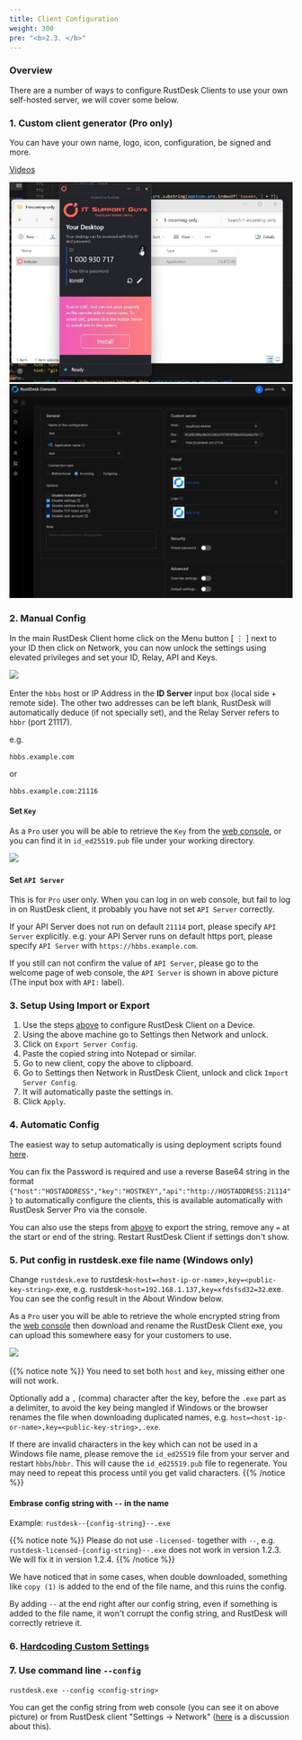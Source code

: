 ```yaml
---
title: Client Configuration
weight: 300
pre: "<b>2.3. </b>"
---
```


### Overview

There are a number of ways to configure RustDesk Clients to use your own self-hosted server, we will cover some below.

### 1. Custom client generator (Pro only)

You can have your own name, logo, icon, configuration, be signed and more.

[Videos](https://twitter.com/rustdesk/status/1769171628426944539)

![](images/custom-client-qs.png)
![](images/web_console_custom_client_config.jpeg)

### 2. Manual Config

In the main RustDesk Client home click on the Menu button [ &#8942; ] next to your ID then click on Network, you can now unlock the settings using elevated privileges and set your ID, Relay, API and Keys.

![](/docs/en/self-host/client-configuration/images/network-config.png)

Enter the `hbbs` host or IP Address in the **ID Server** input box (local side + remote side). The other two addresses can be left blank, RustDesk will automatically deduce (if not specially set), and the Relay Server refers to `hbbr` (port 21117).

e.g.

```nolang
hbbs.example.com
```

or

```nolang
hbbs.example.com:21116
```

#### Set `Key`

As a `Pro` user you will be able to retrieve the `Key` from the [web console](https://rustdesk.com/docs/en/self-host/rustdesk-server-pro/console/), or you can find it in `id_ed25519.pub` file under your working directory.

![](/docs/en/self-host/rustdesk-server-pro/console/images/console-home.png?v2)

#### Set `API Server`

This is for `Pro` user only. When you can log in on web console, but fail to log in on RustDesk client, it probably you have not set `API Server` correctly.

If your API Server does not run on default `21114` port, please specify `API Server` explicitly.
e.g. your API Server runs on default https port, please specify `API Server` with `https://hbbs.example.com`.

If you still can not confirm the value of `API Server`, please go to the welcome page of web console, the `API Server` is shown in above picture (The input box with `API:` label).

### 3. Setup Using Import or Export

1. Use the steps [above](https://rustdesk.com/docs/en/self-host/client-configuration/#manual-config) to configure RustDesk Client on a Device.
2. Using the above machine go to Settings then Network and unlock.
3. Click on `Export Server Config`.
4. Paste the copied string into Notepad or similar.
5. Go to new client, copy the above to clipboard.
6. Go to Settings then Network in RustDesk Client, unlock and click `Import Server Config`.
7. It will automatically paste the settings in.
8. Click `Apply`.

### 4. Automatic Config

The easiest way to setup automatically is using deployment scripts found [here](https://rustdesk.com/docs/en/self-host/client-deployment/).

You can fix the Password is required and use a reverse Base64 string in the format `{"host":"HOSTADDRESS","key":"HOSTKEY","api":"http://HOSTADDRESS:21114"}` to automatically configure the clients, this is available automatically with RustDesk Server Pro via the console.

You can also use the steps from [above](https://rustdesk.com/docs/en/self-host/client-configuration/#setup-using-import-or-export) to export the string, remove any `=` at the start or end of the string. Restart RustDesk Client if settings don't show.

### 5. Put config in rustdesk.exe file name (Windows only)

Change `rustdesk.exe` to rustdesk-`host=<host-ip-or-name>,key=<public-key-string>`.exe, e.g. rustdesk-`host=192.168.1.137,key=xfdsfsd32=32`.exe. You can see the config result in the About Window below.

As a `Pro` user you will be able to retrieve the whole encrypted string from the [web console](https://rustdesk.com/docs/en/self-host/rustdesk-server-pro/console/) then download and rename the RustDesk Client exe, you can upload this somewhere easy for your customers to use.

![](/docs/en/self-host/rustdesk-server-pro/console/images/console-home.png?v2)

<a name="invalidchar"></a>
{{% notice note %}}
You need to set both `host` and `key`, missing either one will not work.

Optionally add a `,` (comma) character after the key, before the `.exe` part as a delimiter, to avoid the key being mangled if Windows or the browser renames the file when downloading duplicated names, e.g. `host=<host-ip-or-name>,key=<public-key-string>,.exe`.

If there are invalid characters in the key which can not be used in a Windows file name, please remove the
`id_ed25519` file from your server and restart `hbbs`/`hbbr`. This will cause the `id_ed25519.pub` file to regenerate. You may need to
repeat this process until you get valid characters.
{{% /notice %}}

#### Embrase config string with `--` in the name

Example: `rustdesk--{config-string}--.exe`

{{% notice note %}}
Please do not use `-licensed-` together with `--`, e.g. `rustdesk-licensed-{config-string}--.exe` does not work in version 1.2.3. We will fix it in version 1.2.4.
{{% /notice %}}

We have noticed that in some cases, when double downloaded, something like `copy (1)` is added to the end of the file name, and this ruins the config.

By adding `--` at the end right after our config string, even if something is added to the file name, it won't corrupt the config string, and RustDesk will correctly retrieve it.

### 6. [Hardcoding Custom Settings](https://rustdesk.com/docs/en/self-host/client-configuration/hardcode-settings/)

### 7. Use command line `--config`
`rustdesk.exe --config <config-string>`

You can get the config string from web console (you can see it on above picture) or from RustDesk client "Settings → Network" ([here](https://github.com/rustdesk/rustdesk/discussions/7118) is a discussion about this).
